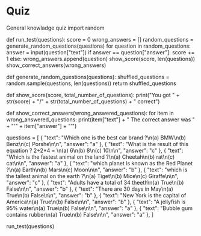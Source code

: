 # Quiz
General knowladge quiz
import random


def run_test(questions):
    score = 0
    wrong_answers = []
    random_questions = generate_random_questions(questions)
    for question in random_questions:
        answer = input(question["text"])
        if answer == question["answer"]:
            score += 1
        else:
            wrong_answers.append(question)
    show_score(score, len(questions))
    show_correct_answers(wrong_answers)


def generate_random_questions(questions):
    shuffled_questions = random.sample(questions, len(questions))
    return shuffled_questions


def show_score(score, total_number_of_questions):
    print("You got " + str(score) + "/" + str(total_number_of_questions) + " correct")


def show_correct_answers(wrong_answered_questions):
    for item in wrong_answered_questions:
        print(item["text"] + " The correct answer was " + "'" + item["answer"] + "'")


questions = [
    {
        "text":  "Which one is the best car brand ?\n(a) BMW\n(b) Benz\n(c) Porshe\n\n",
        "answer": "a"
    },
    {
        "text": "What is the result of this equation ? 2+2*4 = \n(a) 6\n(b) 8\n(c) 10\n\n",
        "answer": "c"
    },
    {
        "text": "Which is the fastest animal on the land ?\n(a) Cheetah\n(b) rat\n(c) cat\n\n",
        "answer": "a"
    },
    {
        "text": "which planet is known as the Red Planet ?\n(a) Earth\n(b) Mars\n(c) Moon\n\n",
        "answer": "b"
    },
    {
        "text": "which is the tallest animal on the earth ?\n(a) Tiget\n(b) Mice\n(c) Giraffe\n\n",
        "answer": "c"
    },
    {
        "text":  "Adults have a total of 34 theeth\n(a) True\n(b) False\n\n",
        "answer": "b"
    },
    {
        "text": "There are 30 days in May\n(a) True\n(b) False\n\n",
        "answer": "b"
    },
    {
        "text": "New York is the capital of America\n(a) True\n(b) False\n\n",
        "answer": "b"
    },
    {
        "text": "A jellyfish is 95% water\n(a) True\n(b) False\n\n",
        "answer": "a"
    },
    {
        "text": "Bubble gum contains rubber\n(a) True\n(b) False\n\n",
        "answer": "a"
    },
]

run_test(questions)
